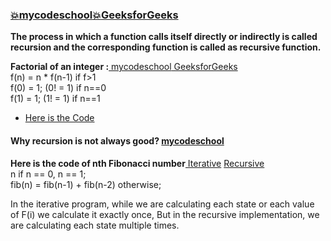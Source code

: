 ### [:boom:mycodeschool](https://www.youtube.com/watch?v=_OmRGjbyzno&list=PL2_aWCzGMAwLz3g66WrxFGSXvSsvyfzCO)[:boom:GeeksforGeeks](https://www.geeksforgeeks.org/recursion/)    
**The process in which a function calls itself directly or indirectly is called recursion and the corresponding function is called as recursive function.**  

**Factorial of an integer :**[ mycodeschool](https://www.youtube.com/watch?v=_OmRGjbyzno&list=PL2_aWCzGMAwLz3g66WrxFGSXvSsvyfzCO)[ GeeksforGeeks](https://www.geeksforgeeks.org/recursion/)    
 f(n) = n * f(n-1) if f>1  
 f(0) = 1; (0! = 1)  if n==0    
 f(1) = 1; (1! = 1)  if n==1   
 * [Here is the Code](https://github.com/Durjoy001/Data-Structure-and-Algorithms/blob/master/Recursion%20and%20Backtracking/Recursion/Find%20the%20Factorial%20of%20n%20using%20recursion.cpp)  
 
 #### Why recursion is not always good?  [mycodeschool]( https://www.youtube.com/watch?v=GM9sA5PtznY&list=PL2_aWCzGMAwLz3g66WrxFGSXvSsvyfzCO&index=2)    
 **Here is the code of nth Fibonacci number**[ Iterative]() [ Recursive]()   
 n if n == 0, n == 1;        
 fib(n) = fib(n-1) + fib(n-2) otherwise;  
 
 In the iterative program, while we are calculating each state or each 
 value of F(i) we calculate it exactly once, But in the recursive implementation, we are calculating each state  multiple times.    
 
 
 
 
 
 


